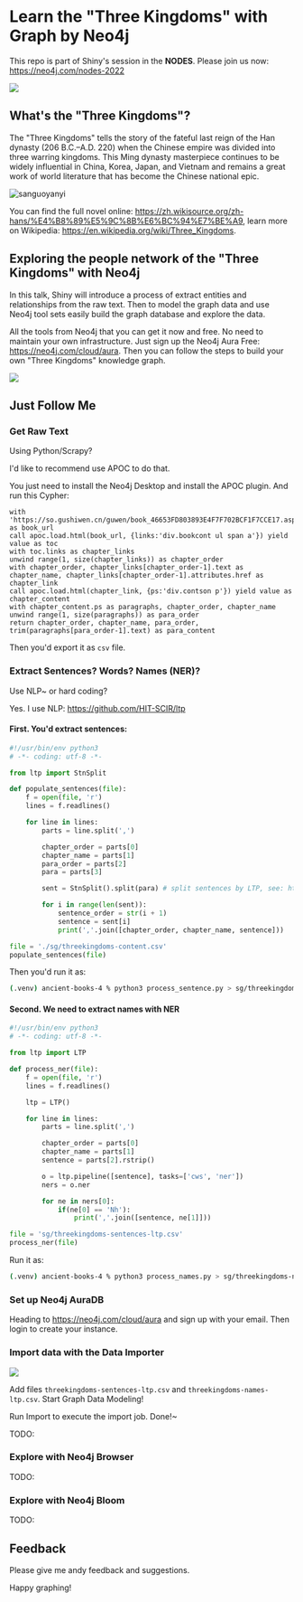 # Learn the "Three Kingdoms" with Graph by Neo4j

This repo is part of Shiny's session in the **NODES**. Please join us now: <https://neo4j.com/nodes-2022>

![](static/nodes22-artboard.png)

## What's the "Three Kingdoms"?

The "Three Kingdoms" tells the story of the fateful last reign of the Han dynasty (206 B.C.–A.D. 220) when the Chinese empire was divided into three warring kingdoms. This Ming dynasty masterpiece continues to be widely influential in China, Korea, Japan, and Vietnam and remains a great work of world literature that has become the Chinese national epic. 

![sanguoyanyi](static/sanguoyanyi.jpg)

You can find the full novel online: <https://zh.wikisource.org/zh-hans/%E4%B8%89%E5%9C%8B%E6%BC%94%E7%BE%A9>, learn more on Wikipedia: <https://en.wikipedia.org/wiki/Three_Kingdoms>.

## Exploring the people network of the "Three Kingdoms" with Neo4j

In this talk, Shiny will introduce a process of extract entities and relationships from the raw text. Then to model the graph data and use Neo4j tool sets easily build the graph database and explore the data.

All the tools from Neo4j that you can get it now and free. No need to maintain your own infrastructure. Just sign up the Neo4j Aura Free: <https://neo4j.com/cloud/aura>. Then you can follow the steps to build your own "Three Kingdoms" knowledge graph.

![](static/bloom-visualisation.png)

## Just Follow Me

### Get Raw Text

Using Python/Scrapy?

I'd like to recommend use APOC to do that.

You just need to install the Neo4j Desktop and install the APOC plugin. And run this Cypher:

```cypher
with 'https://so.gushiwen.cn/guwen/book_46653FD803893E4F7F702BCF1F7CCE17.aspx' as book_url
call apoc.load.html(book_url, {links:'div.bookcont ul span a'}) yield value as toc
with toc.links as chapter_links
unwind range(1, size(chapter_links)) as chapter_order
with chapter_order, chapter_links[chapter_order-1].text as chapter_name, chapter_links[chapter_order-1].attributes.href as chapter_link
call apoc.load.html(chapter_link, {ps:'div.contson p'}) yield value as chapter_content
with chapter_content.ps as paragraphs, chapter_order, chapter_name
unwind range(1, size(paragraphs)) as para_order
return chapter_order, chapter_name, para_order, trim(paragraphs[para_order-1].text) as para_content
```

Then you'd export it as `csv` file.

### Extract Sentences? Words? Names (NER)?

Use NLP~ or hard coding?

Yes. I use NLP: <https://github.com/HIT-SCIR/ltp>

#### First. You'd extract sentences:

```python
#!/usr/bin/env python3
# -*- coding: utf-8 -*-

from ltp import StnSplit

def populate_sentences(file):
    f = open(file, 'r')
    lines = f.readlines()

    for line in lines:
        parts = line.split(',')

        chapter_order = parts[0]
        chapter_name = parts[1]
        para_order = parts[2]
        para = parts[3]

        sent = StnSplit().split(para) # split sentences by LTP, see: http://ltp.ai/docs/quickstart.html

        for i in range(len(sent)):
            sentence_order = str(i + 1)
            sentence = sent[i]
            print(','.join([chapter_order, chapter_name, sentence]))

file = './sg/threekingdoms-content.csv'
populate_sentences(file)
```

Then you'd run it as:

```bash
(.venv) ancient-books-4 % python3 process_sentence.py > sg/threekingdoms-sentences-ltp.csv
```

#### Second. We need to extract names with NER

```python
#!/usr/bin/env python3
# -*- coding: utf-8 -*-

from ltp import LTP

def process_ner(file):
    f = open(file, 'r')
    lines = f.readlines()

    ltp = LTP()

    for line in lines:
        parts = line.split(',')

        chapter_order = parts[0]
        chapter_name = parts[1]
        sentence = parts[2].rstrip()

        o = ltp.pipeline([sentence], tasks=['cws', 'ner'])
        ners = o.ner

        for ne in ners[0]:
            if(ne[0] == 'Nh'):
                print(','.join([sentence, ne[1]]))

file = 'sg/threekingdoms-sentences-ltp.csv'
process_ner(file)
```

Run it as:

```bash
(.venv) ancient-books-4 % python3 process_names.py > sg/threekingdoms-names-ltp.csv
```

### Set up Neo4j AuraDB

Heading to <https://neo4j.com/cloud/aura> and sign up with your email. Then login to create your instance.

### Import data with the Data Importer

![](static/data-importer.png)

Add files `threekingdoms-sentences-ltp.csv` and `threekingdoms-names-ltp.csv`. Start Graph Data Modeling!

Run Import to execute the import job. Done!~

TODO:

### Explore with Neo4j Browser

TODO:

### Explore with Neo4j Bloom

TODO:

## Feedback

Please give me andy feedback and suggestions. 

Happy graphing! 
